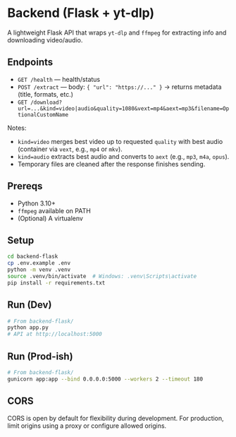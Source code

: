 # Backend (Flask + yt-dlp)

A lightweight Flask API that wraps `yt-dlp` and `ffmpeg` for extracting info and downloading video/audio.

## Endpoints

- `GET /health` — health/status
- `POST /extract` — body: `{ "url": "https://..." }` → returns metadata (title, formats, etc.)
- `GET /download?url=...&kind=video|audio&quality=1080&vext=mp4&aext=mp3&filename=OptionalCustomName`

Notes:
- `kind=video` merges best video up to requested `quality` with best audio (container via `vext`, e.g., `mp4` or `mkv`).
- `kind=audio` extracts best audio and converts to `aext` (e.g., `mp3`, `m4a`, `opus`).
- Temporary files are cleaned after the response finishes sending.

## Prereqs

- Python 3.10+
- `ffmpeg` available on PATH
- (Optional) A virtualenv

## Setup

```bash
cd backend-flask
cp .env.example .env
python -m venv .venv
source .venv/bin/activate  # Windows: .venv\Scripts\activate
pip install -r requirements.txt
```

## Run (Dev)

```bash
# From backend-flask/
python app.py
# API at http://localhost:5000
```

## Run (Prod-ish)

```bash
# From backend-flask/
gunicorn app:app --bind 0.0.0.0:5000 --workers 2 --timeout 180
```

## CORS

CORS is open by default for flexibility during development. For production, limit origins using a proxy or configure allowed origins.